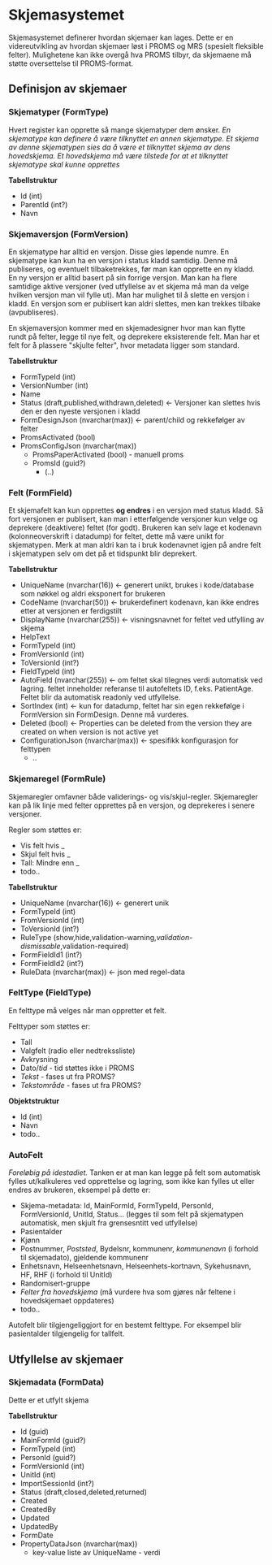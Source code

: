 # Skjemasystemet

Skjemasystemet definerer hvordan skjemaer kan lages.
Dette er en videreutvikling av hvordan skjemaer løst i PROMS og MRS (spesielt fleksible felter). Mulighetene kan ikke overgå hva PROMS tilbyr, da skjemaene må støtte oversettelse til PROMS-format.

## Definisjon av skjemaer

### Skjematyper (FormType)
Hvert register kan opprette så mange skjematyper dem ønsker.
*En skjematype kan definere å være tilknyttet en annen skjematype. Et skjema av denne skjematypen sies da å være et tilknyttet skjema av dens hovedskjema. Et hovedskjema må være tilstede for at et tilknyttet skjematype skal kunne opprettes*

**Tabellstruktur**
* Id (int)
* ParentId (int?)
* Navn

### Skjemaversjon (FormVersion)
En skjematype har alltid en versjon. Disse gies løpende numre. En skjematype kan kun ha en versjon i status kladd samtidig. Denne må publiseres, og eventuelt tilbaketrekkes, før man kan opprette en ny kladd. En ny versjon er alltid basert på sin forrige versjon. Man kan ha flere samtidige aktive versjoner (ved utfyllelse av et skjema må man da velge hvilken versjon man vil fylle ut). Man har mulighet til å slette en versjon i kladd. En versjon som er publisert kan aldri slettes, men kan trekkes tilbake (avpubliseres).

En skjemaversjon kommer med en skjemadesigner hvor man kan flytte rundt på felter, legge til nye felt, og deprekere eksisterende felt. Man har et felt for å plassere "skjulte felter", hvor metadata ligger som standard.

**Tabellstruktur**
* FormTypeId (int)
* VersionNumber  (int)
* Name
* Status (draft,published,withdrawn,deleted) <- Versjoner kan slettes hvis den er den nyeste versjonen i kladd
* FormDesignJson (nvarchar(max))  <- parent/child og rekkefølger av felter 
* PromsActivated (bool)
* PromsConfigJson (nvarchar(max))
  * PromsPaperActivated (bool) - manuell proms
  * PromsId (guid?)
	* (..)
  
### Felt (FormField)
Et skjemafelt kan kun opprettes **og endres** i en versjon med status kladd. Så fort versjonen er publisert, kan man i etterfølgende versjoner kun velge og deprekere (deaktivere) feltet (for godt). Brukeren kan selv lage et kodenavn (kolonneoverskrift i datadump) for feltet, dette må være unikt for skjematypen. Merk at man aldri kan ta i bruk kodenavnet igjen på andre felt i skjematypen selv om det på et tidspunkt blir deprekert.

**Tabellstruktur**
* UniqueName (nvarchar(16)) <- generert unikt, brukes i kode/database som nøkkel og aldri eksponert for brukeren
* CodeName (nvarchar(50)) <- brukerdefinert kodenavn, kan ikke endres etter at versjonen er ferdigstilt
* DisplayName (nvarchar(255)) <- visningsnavnet for feltet ved utfylling av skjema
* HelpText
* FormTypeId (int)
* FromVersionId (int)
* ToVersionId (int?)
* FieldTypeId (int)
* AutoField (nvarchar(255)) <- om feltet skal tilegnes verdi automatisk ved lagring. feltet inneholder referanse til autofeltets ID, f.eks. PatientAge. Feltet blir da automatisk readonly ved utfyllelse.
* SortIndex (int) <- kun for datadump, feltet har sin egen rekkefølge i FormVersion sin FormDesign. Denne må vurderes.
* Deleted (bool) <- Properties can be deleted from the version they are created on when version is not active yet
* ConfigurationJson (nvarchar(max)) <- spesifikk konfigurasjon for felttypen
	* ..
	
### Skjemaregel (FormRule)
Skjemaregler omfavner både validerings- og vis/skjul-regler. Skjemaregler kan på lik linje med felter opprettes på en versjon, og deprekeres i senere versjoner. 

Regler som støttes er:
* Vis felt hvis _
* Skjul felt hvis _
* Tall: Mindre enn _
* todo..

**Tabellstruktur**
* UniqueName (nvarchar(16)) <- generert unik 
* FormTypeId (int)
* FromVersionId (int)
* ToVersionId (int?)
* RuleType (show,hide,validation-warning,*validation-dismissable*,validation-required)
* FormFieldId1 (int?)
* FormFieldId2 (int?)
* RuleData (nvarchar(max)) <- json med regel-data

### FeltType (FieldType)
En felttype må velges når man oppretter et felt. 

Felttyper som støttes er:
* Tall
* Valgfelt (radio eller nedtrekssliste)
* Avkrysning
* Dato/*tid* - tid støttes ikke i PROMS
* *Tekst* - fases ut fra PROMS?
* *Tekstområde* - fases ut fra PROMS?

**Objektstruktur**
* Id (int)
* Navn
* todo..

### AutoFelt
*Foreløbig på idestadiet.*
Tanken er at man kan legge på felt som automatisk fylles ut/kalkuleres ved opprettelse og lagring, som ikke kan fylles ut eller endres av brukeren, eksempel på dette er:
* Skjema-metadata: Id, MainFormId, FormTypeId, PersonId, FormVersionId, UnitId, Status... (legges til som felt på skjematypen automatisk, men skjult fra grensesntitt ved utfyllelse)
* Pasientalder
* Kjønn
* Postnummer, *Poststed*, Bydelsnr, kommunenr, *kommunenavn* (i forhold til skjemadato), gjeldende kommunenr
* Enhetsnavn, Helseenhetsnavn, Helseenhets-kortnavn, Sykehusnavn, HF, RHF (i forhold til UnitId)
* Randomisert-gruppe
* *Felter fra hovedskjema* (må vurdere hva som gjøres når feltene i hovedskjemaet oppdateres)
* todo..

Autofelt blir tilgjengeliggjort for en bestemt felttype. For eksempel blir pasientalder tilgjengelig for tallfelt.

## Utfyllelse av skjemaer

### Skjemadata (FormData)
Dette er et utfylt skjema

**Tabellstruktur**
* Id (guid)
* MainFormId (guid?)
* FormTypeId (int)
* PersonId (guid?)
* FormVersionId (int)
* UnitId (int)
* ImportSessionId (int?)
* Status (draft,closed,deleted,returned)
* Created
* CreatedBy
* Updated
* UpdatedBy
* FormDate
* PropertyDataJson (nvarchar(max))
	* key-value liste av UniqueName - verdi
